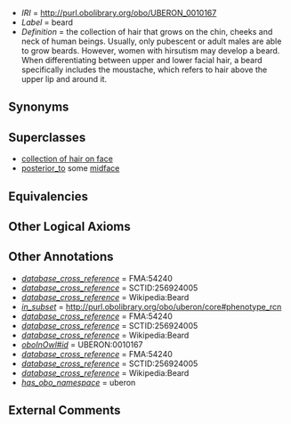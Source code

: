  * *IRI* = http://purl.obolibrary.org/obo/UBERON_0010167
 * *Label* = beard
 * *Definition* = the collection of hair that grows on the chin, cheeks and neck of human beings. Usually, only pubescent or adult males are able to grow beards. However, women with hirsutism may develop a beard. When differentiating between upper and lower facial hair, a beard specifically includes the moustache, which refers to hair above the upper lip and around it.

## Synonyms


## Superclasses

 * [collection of hair on face](../../UBERON/65/UBERON_0010165.md)
 * [posterior_to](../../BSPO/99/BSPO_0000099.md) some [midface](../../UBERON/89/UBERON_0004089.md)

## Equivalencies


## Other Logical Axioms


## Other Annotations

 * *[database_cross_reference](../../ef/oboInOwl#hasDbXref.md)* = FMA:54240
 * *[database_cross_reference](../../ef/oboInOwl#hasDbXref.md)* = SCTID:256924005
 * *[database_cross_reference](../../ef/oboInOwl#hasDbXref.md)* = Wikipedia:Beard
 * *[in_subset](../../et/oboInOwl#inSubset.md)* = http://purl.obolibrary.org/obo/uberon/core#phenotype_rcn
 * *[database_cross_reference](../../ef/oboInOwl#hasDbXref.md)* = FMA:54240
 * *[database_cross_reference](../../ef/oboInOwl#hasDbXref.md)* = SCTID:256924005
 * *[database_cross_reference](../../ef/oboInOwl#hasDbXref.md)* = Wikipedia:Beard
 * *[oboInOwl#id](../../id/oboInOwl#id.md)* = UBERON:0010167
 * *[database_cross_reference](../../ef/oboInOwl#hasDbXref.md)* = FMA:54240
 * *[database_cross_reference](../../ef/oboInOwl#hasDbXref.md)* = SCTID:256924005
 * *[database_cross_reference](../../ef/oboInOwl#hasDbXref.md)* = Wikipedia:Beard
 * *[has_obo_namespace](../../ce/oboInOwl#hasOBONamespace.md)* = uberon

## External Comments

